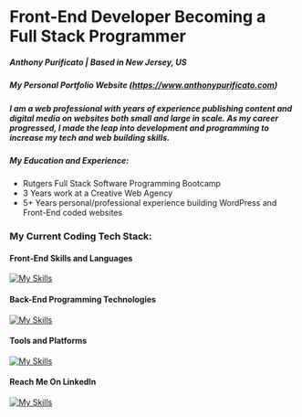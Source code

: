 # Front-End Developer Becoming a Full Stack Programmer

##### Anthony Purificato | Based in New Jersey, US

##### My Personal Portfolio Website (https://www.anthonypurificato.com)

##### I am a web professional with years of experience publishing content and digital media on websites both small and large in scale. As my career progressed, I made the leap into development and programming to increase my tech and web building skills.

##### My Education and Experience:
- Rutgers Full Stack Software Programming Bootcamp
- 3 Years work at a Creative Web Agency
- 5+ Years personal/professional experience building WordPress and Front-End coded websites

### My Current Coding Tech Stack:

#### Front-End Skills and Languages
[![My Skills](https://skillicons.dev/icons?i=html,css,bootstrap,js,react,wordpress)](https://skillicons.dev)

#### Back-End Programming Technologies
[![My Skills](https://skillicons.dev/icons?i=nodejs,expressjs,postgres,graphql,mongodb)](https://skillicons.dev)

#### Tools and Platforms
[![My Skills](https://skillicons.dev/icons?i=vscode,git,npm,figma,heroku)](https://skillicons.dev)

#### Reach Me On LinkedIn
[![My Skills](https://skillicons.dev/icons?i=linkedin)](https://www.linkedin.com/in/apurificato)

<!---
apurificato/apurificato is a ✨ special ✨ repository because its `README.md` (this file) appears on your GitHub profile.
You can click the Preview link to take a look at your changes.
--->
